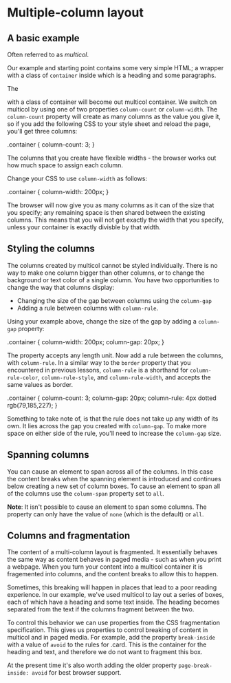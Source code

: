 # Multiple-column layout #

## A basic example ##
Often referred to as *multicol*.

Our example and starting point contains some very simple HTML; a wrapper with a class of `container` inside which is a heading and some paragraphs.

The <div> with a class of container will become out multicol container. We switch on multicol by using one of two properties `column-count` or `column-width`. The `column-count` property will create as many columns as the value you give it, so if you add the following CSS to your style sheet and reload the page, you'll get three columns: 

.container {
  column-count: 3;
}

The columns that you create have flexible widths - the browser works out how much space to assign each column.

Change your CSS to use `column-width` as follows: 

.container {
  column-width: 200px;
}

The browser will now give you as many columns as it can of the size that you specify; any remaining space is then shared between the existing columns. This means that you will not get exactly the width that you specify, unless your container is exactly divisble by that width.

## Styling the columns ##
The columns created by multicol cannot be styled individually. There is no way to make one column bigger than other columns, or to change the background or text color of a single column. You have two opportunities to change the way that columns display: 
  * Changing the size of the gap between columns using the `column-gap`
  * Adding a rule between columns with `column-rule`.

Using your example above, change the size of the gap by adding a `column-gap` property: 

.container {
  column-width: 200px;
  column-gap: 20px;
}

The property accepts any length unit. Now add a rule between the columns, with `column-rule`. In a similar way to the `border` property that you encountered in previous lessons, `column-rule` is a shorthand for `column-rule-color`, `column-rule-style`, and `column-rule-width`, and accepts the same values as border.

.container {
  column-count: 3;
  column-gap: 20px;
  column-rule: 4px dotted rgb(79,185,227);
}

Something to take note of, is that the rule does not take up any width of its own. It lies across the gap you created with `column-gap`. To make more space on either side of the rule, you'll need to increase the `column-gap` size.

## Spanning columns ##
You can cause an element to span across all of the columns. In this case the content breaks when the spanning element is introduced and continues below creating a new set of column boxes. To cause an element to span all of the columns use the `column-span` property set to `all`.

**Note**: It isn't possible to cause an element to span some columns. The property can only have the value of `none` (which is the default) or `all`.

## Columns and fragmentation ##
The content of a multi-column layout is fragmented. It essentially behaves the same way as content behaves in paged media - such as when you print a webpage. When you turn your content into a multicol container it is fragemented into columns, and the content breaks to allow this to happen.

Sometimes, this breaking will happen in places that lead to a poor reading experience. In our example, we've used multicol to lay out a series of boxes, each of which have a heading and some text inside. The heading becomes separated from the text if the columns fragment between the two.

To control this behavior we can use properties from the CSS fragmentation specification. This gives us properties to control breaking of content in multicol and in paged media. For example, add the property `break-inside` with a value of `avoid` to the rules for .card. This is the container for the heading and text, and therefore we do not want to fragment this box.

At the present time it's also worth adding the older property `page-break-inside: avoid` for best browser support.

